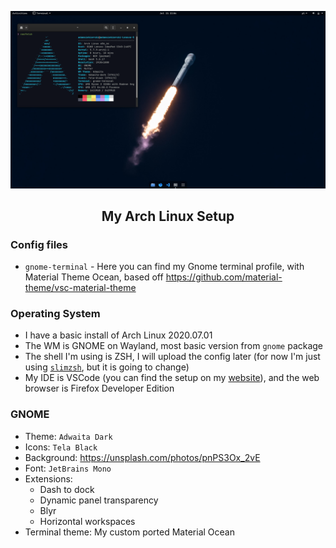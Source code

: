 <p align="center">
<img src="screenshot.png">
</p>
<h2 align="center">
My Arch Linux Setup
</h2>

### Config files

- `gnome-terminal` - Here you can find my Gnome terminal profile, with Material Theme Ocean, based off https://github.com/material-theme/vsc-material-theme

### Operating System

- I have a basic install of Arch Linux 2020.07.01
- The WM is GNOME on Wayland, most basic version from `gnome` package
- The shell I'm using is ZSH, I will upload the config later (for now I'm just using [`slimzsh`](https://github.com/changs/slimzsh), but it is going to change)
- My IDE is VSCode (you can find the setup on my [website](https://siekierski.ml/uses)), and the web browser is Firefox Developer Edition

### GNOME

- Theme: `Adwaita Dark`
- Icons: `Tela Black`
- Background: https://unsplash.com/photos/pnPS3Ox_2vE
- Font: `JetBrains Mono`
- Extensions:
  - Dash to dock
  - Dynamic panel transparency
  - Blyr
  - Horizontal workspaces
- Terminal theme: My custom ported Material Ocean
